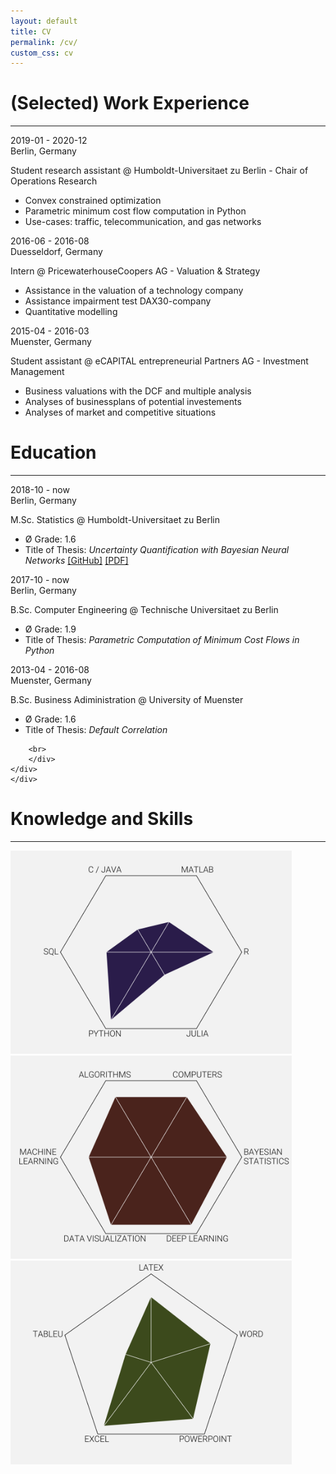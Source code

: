 ```yaml
---
layout: default
title: CV
permalink: /cv/
custom_css: cv
---
```


<div id="work_experience">
    <h1 class="sec_header"> (Selected) Work Experience </h1>
    <hr class="hr1"/>
    <div class='cv_elem_flex'>
    <div class='date_loc'>
        <span class='work_date'> 2019-01 - 2020-12 </span>
        <br>
        <span class='work_loc'> Berlin, Germany</span>
    </div>
    <div class='work_right'>
        <p class='elem_summary'>
        <span class='pos'> Student research assistant </span>
        <span class='comp'> @ Humboldt-Universitaet zu Berlin - Chair of Operations Research </span>
        </p>
        <div class='work_details'>
        <ul>
            <li>
            Convex constrained optimization
            </li>
            <li>
            Parametric minimum cost flow computation in Python
            </li>
            <li>
            Use-cases: traffic, telecommunication, and gas networks
            </li>
        </ul>
        </div>
    </div>
    </div>
    <div class='cv_elem_flex'>
    <div class='date_loc'>
        <span class='work_date'> 2016-06 - 2016-08 </span>
        <br>
        <span class='work_loc'> Duesseldorf, Germany</span>
    </div>
    <div class='work_right'>
        <p class='elem_summary'>
        <span class='pos'> Intern </span>
        <span class='comp'> @ PricewaterhouseCoopers AG - Valuation & Strategy </span>
        </p>
        <div class='work_details'>
        <ul>
            <li>
            Assistance in the valuation of a technology company
            </li>
            <li>
            Assistance impairment test DAX30-company
            </li>
            <li>
            Quantitative modelling
            </li>
        </ul>
        </div>
    </div>
    </div>
    <div class='cv_elem_flex'>
    <div class='date_loc'>
        <span class='work_date'> 2015-04 - 2016-03 </span>
        <br>
        <span class='work_loc'> Muenster, Germany</span>
    </div>
    <div class='work_right'>
        <p class='elem_summary'>
        <span class='pos'> Student assistant </span>
        <span class='comp'> @ eCAPITAL entrepreneurial Partners AG - Investment Management </span>
        </p>
        <div class='work_details'>
        <ul>
            <li>
            Business valuations with the DCF and multiple analysis
            </li>
            <li>
            Analyses of businessplans of potential investements
            </li>
            <li>
            Analyses of market and competitive situations
            </li>
        </ul>
        </div>
    </div>
    </div>
    
</div>

<div id="education">
    <h1 class="sec_header">Education</h1>
    <hr class="hr1"/>
    <div class='cv_elem_flex'>
    <div class='date_loc'>
        <span class='edu_date'>2018-10 - now</span>
        <br>
        <span class='edu_loc'>Berlin, Germany</span>
    </div>
    <div class='edu_right'>
        <p class='elem_summary'>
        <span class='degree_deg'>M.Sc.</span>
        <span class='degree_name'>Statistics</span>
        <span class='comp'> @ Humboldt-Universitaet zu Berlin</span>
        </p>
        <div class='edu_details'>
        <ul>
            <li>
                <span class='edu_det_cat'>Ø Grade: </span>
                <span class='edu_det_grade'>1.6</span>
            </li>
            <li>
                <span class='edu_det_cat'>Title of Thesis: </span>
                <i class='edu_thesis_title'>Uncertainty Quantification with Bayesian Neural Networks</i>
                <a href="https://github.com/nnuncert/nnuncert">[GitHub]</a>
                <a href="/src/master_joachims_per.pdf">[PDF]</a>
            </li>
        </ul>
        </div>
    </div>
    </div>
    <div class='cv_elem_flex'>
    <div class='date_loc'>
        <span class='edu_date'>2017-10 - now</span>
        <br>
        <span class='edu_loc'>Berlin, Germany</span>
    </div>
    <div class='edu_right'>
        <p class='elem_summary'>
        <span class='degree_deg'>B.Sc.</span>
        <span class='degree_name'>Computer Engineering</span>
        <span class='comp'> @ Technische Universitaet zu Berlin</span>
        </p>
        <div class='edu_details'>
        <ul>
            <li>
                <span class='edu_det_cat'>Ø Grade: </span>
                <span class='edu_det_grade'>1.9</span>
            </li>
            <li>
                <span class='edu_det_cat'>Title of Thesis: </span>
                <i class='edu_thesis_title'>Parametric Computation of Minimum Cost Flows in Python</i>
            </li>
        </ul>
        </div>
    </div>
    </div>
    <div class='cv_elem_flex'>
    <div class='date_loc'>
        <span class='edu_date'>2013-04 - 2016-08</span>
        <br>
        <span class='edu_loc'>Muenster, Germany</span>
    </div>
    <div class='edu_right'>
        <p class='elem_summary'>
        <span class='degree_deg'>B.Sc.</span>
        <span class='degree_name'>Business Adiministration</span>
        <span class='comp'> @ University of Muenster</span>
        </p>
        <div class='edu_details'>
        <ul>
            <li>
                <span class='edu_det_cat'>Ø Grade: </span>
                <span class='edu_det_grade'>1.6</span>
            </li>
            <li>
                <span class='edu_det_cat'>Title of Thesis: </span>
                <i class='edu_thesis_title'>Default Correlation</i>
            </li>
        </ul>

        <br>
        </div>
    </div>
    </div>

    
</div>

<h1 class="sec_header">Knowledge and Skills</h1>
<hr class="hr1"/>
<div class='skillim_row'>
    <div class="skillim_cell">
    <img class="skillim" src="/src/cv/prog.svg" width=450 alt="Programming Skills">
    </div>
    <div class="skillim_cell">
    <img class="skillim" src="/src/cv/know.svg" width=450 alt="Knowledge">
    </div>
    <div class="skillim_cell">
    <img class="skillim" src="/src/cv/software.svg" width=450 alt="Software Knowledge">
    </div>
</div>